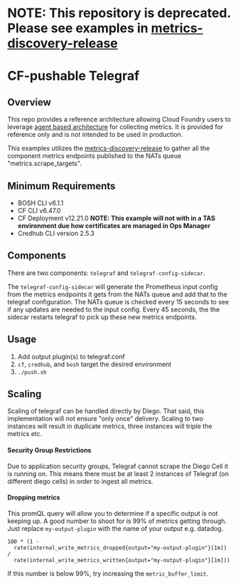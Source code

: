 # NOTE: This repository is deprecated. Please see examples in [metrics-discovery-release](https://github.com/cloudfoundry/metrics-discovery-release)
# CF-pushable Telegraf

## Overview
This repo provides a reference architecture allowing Cloud Foundry users to leverage
[agent based architecture](https://github.com/cloudfoundry/metrics-discovery-release/tree/develop/docs) for collecting
metrics. It is provided for reference only and is not intended to be used in production.

This examples utilizes the [metrics-discovery-release](https://github.com/cloudfoundry/metrics-discovery-release)
to gather all the component metrics endpoints published to the NATs queue
"metrics.scrape_targets".

## Minimum Requirements
* BOSH CLI v6.1.1
* CF CLI v6.47.0
* CF Deployment v12.21.0 **NOTE: This example will not with in a TAS environment due how certificates
  are managed in Ops Manager**
* Credhub CLI version 2.5.3

## Components
There are two components: `telegraf` and `telegraf-config-sidecar`.

The `telegraf-config-sidecar` will generate the Prometheus input config from the
metrics endpoints it gets from the NATs queue and add that to the telegraf configuration.
The NATs queue is checked every 15 seconds to see if any updates are needed to the input config.
Every 45 seconds, the the sidecar restarts telegraf to pick up these new metrics endpoints.

## Usage
1. Add output plugin(s) to telegraf.conf
1. `cf`, `credhub`, and `bosh` target the desired environment
1. `./push.sh`

## Scaling
Scaling of telegraf can be handled directly by Diego. That said, this implementation will not
ensure "only once" delivery. Scaling to two instances will result in duplicate metrics, three
instances will triple the metrics etc.

#### Security Group Restrictions
Due to application security groups, Telegraf cannot scrape the Diego Cell it is running on.
This means there must be at least 2 instances of Telegraf (on different diego cells) in
order to ingest all metrics.

#### Dropping metrics
This promQL query will allow you to determine if a specific output is not keeping up.
A good number to shoot for is 99% of metrics getting through.
Just replace `my-output-plugin` with the name of your output e.g. datadog.
```
100 * (1 -
  rate(internal_write_metrics_dropped{output="my-output-plugin"}[1m]) /
  rate(internal_write_metrics_written{output="my-output-plugin"}[1m]))
```

If this number is below 99%, try increasing the `metric_buffer_limit`.
